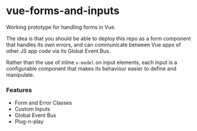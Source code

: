 # vue-forms-and-inputs

Working prototype for handling forms in Vue.

The idea is that you should be able to deploy this repo as a form component that handles its own errors, and can communicate between Vue apps of other JS app code via its Global Event Bus.

Rather than the use of inline `v-model` on input elements, each input is a configurable component that makes its behaviour easier to define and manipulate.

### Features
* Form and Error Classes
* Custom Inputs 
* Global Event Bus
* Plug-n-play